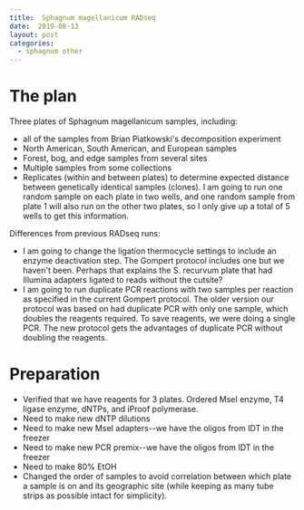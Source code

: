 ```yaml
---
title:  Sphagnum magellanicum RADseq
date:  2019-08-13
layout: post
categories:
  - sphagnum other
---
```

# The plan

Three plates of Sphagnum magellanicum samples, including:
  * all of the samples from Brian Piatkowski's decomposition experiment
  * North American, South American, and European samples
  * Forest, bog, and edge samples from several sites
  * Multiple samples from some collections
  * Replicates (within and between plates) to determine expected distance between genetically identical samples (clones). I am going to run one random sample on each plate in two wells, and one random sample from plate 1 will also run on the other two plates, so I only give up a total of 5 wells to get this information.

Differences from previous RADseq runs:
  * I am going to change the ligation thermocycle settings to include an enzyme deactivation step. The Gompert protocol includes one but we haven't been. Perhaps that explains the S. recurvum plate that had Illumina adapters ligated to reads without the cutsite?
  * I am going to run duplicate PCR reactions with two samples per reaction as specified in the current Gompert protocol. The older version our protocol was based on had duplicate PCR with only one sample, which doubles the reagents required. To save reagents, we were doing a single PCR. The new protocol gets the advantages of duplicate PCR without doubling the reagents.

# Preparation

  * Verified that we have reagents for 3 plates. Ordered MseI enzyme, T4 ligase enzyme, dNTPs, and iProof polymerase.
  * Need to make new dNTP dilutions
  * Need to make new MseI adapters--we have the oligos from IDT in the freezer
  * Need to make new PCR premix--we have the oligos from IDT in the freezer
  * Need to make 80% EtOH
  * Changed the order of samples to avoid correlation between which plate a sample is on and its geographic site (while keeping as many tube strips as possible intact for simplicity).
